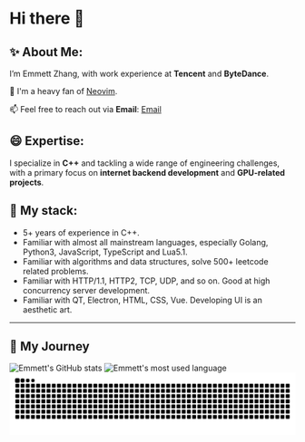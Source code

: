 # Hi there 👋
✨ **About Me**:
---
I’m Emmett Zhang, with work experience at **Tencent** and **ByteDance**.

🥰 I'm a heavy fan of [Neovim](https://github.com/neovim/neovim).

📫  Feel free to reach out via **Email**: [Email](emmettzhang2020@outlook.com)


😄 **Expertise**:
---

I specialize in **C++** and tackling a wide range of engineering challenges, with a primary focus on **internet backend development** and **GPU-related projects**.


🎃 My stack:
---
- 5+ years of experience in C++.
- Familiar with almost all mainstream languages, especially Golang, Python3, JavaScript, TypeScript and Lua5.1.
- Familiar with algorithms and data structures, solve 500+ leetcode related problems.
- Familiar with HTTP/1.1, HTTP2, TCP, UDP, and so on. Good at high concurrency server development.
- Familiar with QT, Electron, HTML, CSS, Vue. Developing UI is an aesthetic art.

---

👾 My Journey
---

![Emmett's GitHub stats](https://github-readme-stats.vercel.app/api?username=emmett2020&theme=shadow_red&show_icons=true)
![Emmett's most used language](https://github-readme-stats.vercel.app/api/top-langs/?username=emmett2020)
![Snake animation](https://raw.githubusercontent.com/emmett2020/emmett2020/output/github-contribution-grid-snake.svg)

